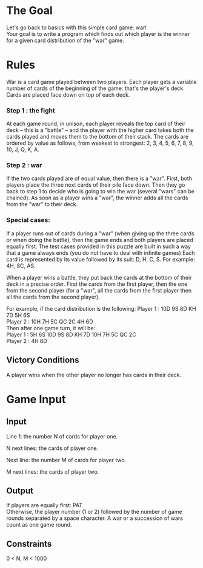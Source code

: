 # The Goal
Let's go back to basics with this simple card game: war!  
Your goal is to write a program which finds out which player is the winner for a given card distribution of the "war" game.
# Rules
War is a card game played between two players. Each player gets a variable number of cards of the beginning of the game: that's the player's deck. Cards are placed face down on top of each deck.   
### Step 1 : the fight
At each game round, in unison, each player reveals the top card of their deck – this is a "battle" – and the player with the higher card takes both the cards played and moves them to the bottom of their stack. The cards are ordered by value as follows, from weakest to strongest:
2, 3, 4, 5, 6, 7, 8, 9, 10, J, Q, K, A.
 
### Step 2 : war
If the two cards played are of equal value, then there is a "war". First, both players place the three next cards of their pile face down. Then they go back to step 1 to decide who is going to win the war (several "wars" can be chained). As soon as a player wins a "war", the winner adds all the cards from the "war" to their deck.
 
### Special cases:
If a player runs out of cards during a "war" (when giving up the three cards or when doing the battle), then the game ends and both players are placed equally first.
The test cases provided in this puzzle are built in such a way that a game always ends (you do not have to deal with infinite games)
Each card is represented by its value followed by its suit: D, H, C, S. For example: 4H, 8C, AS.

When a player wins a battle, they put back the cards at the bottom of their deck in a precise order. First the cards from the first player, then the one from the second player (for a "war", all the cards from the first player then all the cards from the second player).

For example, if the card distribution is the following:
Player 1 : 10D 9S 8D KH 7D 5H 6S  
Player 2 : 10H 7H 5C QC 2C 4H 6D  
Then after one game turn, it will be:  
Player 1 : 5H 6S 10D 9S 8D KH 7D 10H 7H 5C QC 2C  
Player 2 : 4H 6D  
 
## Victory Conditions
A player wins when the other player no longer has cards in their deck.
# Game Input
## Input
Line 1: the number N of cards for player one.

N next lines: the cards of player one.

Next line: the number M of cards for player two.

M next lines: the cards of player two.

## Output
If players are equally first: PAT  
Otherwise, the player number (1 or 2) followed by the number of game rounds separated by a space character. A war or a succession of wars count as one game round.
## Constraints
0 < N, M < 1000

